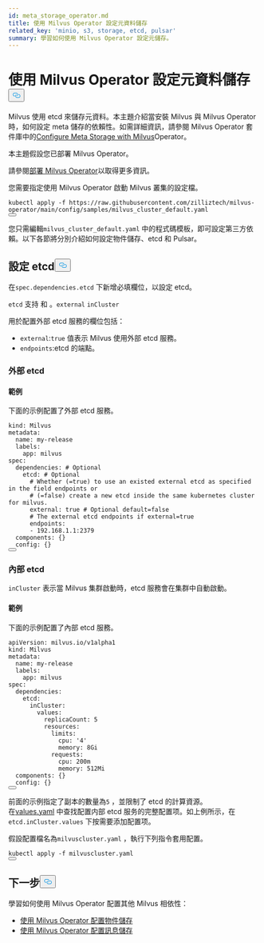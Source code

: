 ```yaml
---
id: meta_storage_operator.md
title: 使用 Milvus Operator 設定元資料儲存
related_key: 'minio, s3, storage, etcd, pulsar'
summary: 學習如何使用 Milvus Operator 設定元儲存。
---
```

<h1 id="Configure-Meta-Storage-with-Milvus-Operator" class="common-anchor-header">使用 Milvus Operator 設定元資料儲存<button data-href="#Configure-Meta-Storage-with-Milvus-Operator" class="anchor-icon" translate="no">
      <svg translate="no"
        aria-hidden="true"
        focusable="false"
        height="20"
        version="1.1"
        viewBox="0 0 16 16"
        width="16"
      >
        <path
          fill="#0092E4"
          fill-rule="evenodd"
          d="M4 9h1v1H4c-1.5 0-3-1.69-3-3.5S2.55 3 4 3h4c1.45 0 3 1.69 3 3.5 0 1.41-.91 2.72-2 3.25V8.59c.58-.45 1-1.27 1-2.09C10 5.22 8.98 4 8 4H4c-.98 0-2 1.22-2 2.5S3 9 4 9zm9-3h-1v1h1c1 0 2 1.22 2 2.5S13.98 12 13 12H9c-.98 0-2-1.22-2-2.5 0-.83.42-1.64 1-2.09V6.25c-1.09.53-2 1.84-2 3.25C6 11.31 7.55 13 9 13h4c1.45 0 3-1.69 3-3.5S14.5 6 13 6z"
        ></path>
      </svg>
    </button></h1><p>Milvus 使用 etcd 來儲存元資料。本主題介紹當安裝 Milvus 與 Milvus Operator 時，如何設定 meta 儲存的依賴性。如需詳細資訊，請參閱 Milvus Operator 套件庫中的<a href="https://github.com/zilliztech/milvus-operator/blob/main/docs/administration/manage-dependencies/meta-storage.md">Configure Meta Storage with Milvus</a>Operator。</p>
<p>本主題假設您已部署 Milvus Operator。</p>
<div class="alert note">請參閱<a href="https://milvus.io/docs/v2.2.x/install_cluster-milvusoperator.md">部署 Milvus Operator</a>以取得更多資訊。 </div>
<p>您需要指定使用 Milvus Operator 啟動 Milvus 叢集的設定檔。</p>
<pre><code translate="no" class="language-YAML"><span class="hljs-string">kubectl</span> <span class="hljs-string">apply</span> <span class="hljs-string">-f</span> <span class="hljs-string">https://raw.githubusercontent.com/zilliztech/milvus-operator/main/config/samples/milvus_cluster_default.yaml</span>
<button class="copy-code-btn"></button></code></pre>
<p>您只需編輯<code translate="no">milvus_cluster_default.yaml</code> 中的程式碼模板，即可設定第三方依賴。以下各節將分別介紹如何設定物件儲存、etcd 和 Pulsar。</p>
<h2 id="Configure-etcd" class="common-anchor-header">設定 etcd<button data-href="#Configure-etcd" class="anchor-icon" translate="no">
      <svg translate="no"
        aria-hidden="true"
        focusable="false"
        height="20"
        version="1.1"
        viewBox="0 0 16 16"
        width="16"
      >
        <path
          fill="#0092E4"
          fill-rule="evenodd"
          d="M4 9h1v1H4c-1.5 0-3-1.69-3-3.5S2.55 3 4 3h4c1.45 0 3 1.69 3 3.5 0 1.41-.91 2.72-2 3.25V8.59c.58-.45 1-1.27 1-2.09C10 5.22 8.98 4 8 4H4c-.98 0-2 1.22-2 2.5S3 9 4 9zm9-3h-1v1h1c1 0 2 1.22 2 2.5S13.98 12 13 12H9c-.98 0-2-1.22-2-2.5 0-.83.42-1.64 1-2.09V6.25c-1.09.53-2 1.84-2 3.25C6 11.31 7.55 13 9 13h4c1.45 0 3-1.69 3-3.5S14.5 6 13 6z"
        ></path>
      </svg>
    </button></h2><p>在<code translate="no">spec.dependencies.etcd</code> 下新增必填欄位，以設定 etcd。</p>
<p><code translate="no">etcd</code> 支持 和 。<code translate="no">external</code> <code translate="no">inCluster</code></p>
<p>用於配置外部 etcd 服務的欄位包括：</p>
<ul>
<li><code translate="no">external</code>:<code translate="no">true</code> 值表示 Milvus 使用外部 etcd 服務。</li>
<li><code translate="no">endpoints</code>:etcd 的端點。</li>
</ul>
<h3 id="External-etcd" class="common-anchor-header">外部 etcd</h3><h4 id="Example" class="common-anchor-header">範例</h4><p>下面的示例配置了外部 etcd 服務。</p>
<pre><code translate="no" class="language-YAML"><span class="hljs-attr">kind:</span> <span class="hljs-string">Milvus</span>
<span class="hljs-attr">metadata:</span>
  <span class="hljs-attr">name:</span> <span class="hljs-string">my-release</span>
  <span class="hljs-attr">labels:</span>
    <span class="hljs-attr">app:</span> <span class="hljs-string">milvus</span>
<span class="hljs-attr">spec:</span>
  <span class="hljs-attr">dependencies:</span> <span class="hljs-comment"># Optional</span>
    <span class="hljs-attr">etcd:</span> <span class="hljs-comment"># Optional</span>
      <span class="hljs-comment"># Whether (=true) to use an existed external etcd as specified in the field endpoints or </span>
      <span class="hljs-comment"># (=false) create a new etcd inside the same kubernetes cluster for milvus.</span>
      <span class="hljs-attr">external:</span> <span class="hljs-literal">true</span> <span class="hljs-comment"># Optional default=false</span>
      <span class="hljs-comment"># The external etcd endpoints if external=true</span>
      <span class="hljs-attr">endpoints:</span>
      <span class="hljs-bullet">-</span> <span class="hljs-number">192.168</span><span class="hljs-number">.1</span><span class="hljs-number">.1</span><span class="hljs-string">:2379</span>
  <span class="hljs-attr">components:</span> {}
  <span class="hljs-attr">config:</span> {}
<button class="copy-code-btn"></button></code></pre>
<h3 id="Internal-etcd" class="common-anchor-header">內部 etcd</h3><p><code translate="no">inCluster</code> 表示當 Milvus 集群啟動時，etcd 服務會在集群中自動啟動。</p>
<h4 id="Example" class="common-anchor-header">範例</h4><p>下面的示例配置了內部 etcd 服務。</p>
<pre><code translate="no" class="language-YAML"><span class="hljs-attr">apiVersion:</span> <span class="hljs-string">milvus.io/v1alpha1</span>
<span class="hljs-attr">kind:</span> <span class="hljs-string">Milvus</span>
<span class="hljs-attr">metadata:</span>
  <span class="hljs-attr">name:</span> <span class="hljs-string">my-release</span>
  <span class="hljs-attr">labels:</span>
    <span class="hljs-attr">app:</span> <span class="hljs-string">milvus</span>
<span class="hljs-attr">spec:</span>
  <span class="hljs-attr">dependencies:</span>
    <span class="hljs-attr">etcd:</span>
      <span class="hljs-attr">inCluster:</span>
        <span class="hljs-attr">values:</span>
          <span class="hljs-attr">replicaCount:</span> <span class="hljs-number">5</span>
          <span class="hljs-attr">resources:</span>
            <span class="hljs-attr">limits:</span> 
              <span class="hljs-attr">cpu:</span> <span class="hljs-string">&#x27;4&#x27;</span>
              <span class="hljs-attr">memory:</span> <span class="hljs-string">8Gi</span>
            <span class="hljs-attr">requests:</span>
              <span class="hljs-attr">cpu:</span> <span class="hljs-string">200m</span>
              <span class="hljs-attr">memory:</span> <span class="hljs-string">512Mi</span>
  <span class="hljs-attr">components:</span> {}
  <span class="hljs-attr">config:</span> {}              
<button class="copy-code-btn"></button></code></pre>
<div class="alert note">前面的示例指定了副本的數量為<code translate="no">5</code> ，並限制了 etcd 的計算資源。</div>
<div class="alert note">在<a href="https://github.com/bitnami/charts/blob/ba6f8356e725a8342fe738a3b73ae40d5488b2ad/bitnami/etcd/values.yaml">values.yaml</a> 中查找配置内部 etcd 服务的完整配置项。如上例所示，在<code translate="no">etcd.inCluster.values</code> 下按需要添加配置项。</div>
<p>假設配置檔名為<code translate="no">milvuscluster.yaml</code> ，執行下列指令套用配置。</p>
<pre><code translate="no" class="language-Shell">kubectl apply -f milvuscluster.yaml
<button class="copy-code-btn"></button></code></pre>
<h2 id="Whats-next" class="common-anchor-header">下一步<button data-href="#Whats-next" class="anchor-icon" translate="no">
      <svg translate="no"
        aria-hidden="true"
        focusable="false"
        height="20"
        version="1.1"
        viewBox="0 0 16 16"
        width="16"
      >
        <path
          fill="#0092E4"
          fill-rule="evenodd"
          d="M4 9h1v1H4c-1.5 0-3-1.69-3-3.5S2.55 3 4 3h4c1.45 0 3 1.69 3 3.5 0 1.41-.91 2.72-2 3.25V8.59c.58-.45 1-1.27 1-2.09C10 5.22 8.98 4 8 4H4c-.98 0-2 1.22-2 2.5S3 9 4 9zm9-3h-1v1h1c1 0 2 1.22 2 2.5S13.98 12 13 12H9c-.98 0-2-1.22-2-2.5 0-.83.42-1.64 1-2.09V6.25c-1.09.53-2 1.84-2 3.25C6 11.31 7.55 13 9 13h4c1.45 0 3-1.69 3-3.5S14.5 6 13 6z"
        ></path>
      </svg>
    </button></h2><p>學習如何使用 Milvus Operator 配置其他 Milvus 相依性：</p>
<ul>
<li><a href="/docs/zh-hant/object_storage_operator.md">使用 Milvus Operator 配置物件儲存</a></li>
<li><a href="/docs/zh-hant/message_storage_operator.md">使用 Milvus Operator 配置訊息儲存</a></li>
</ul>
